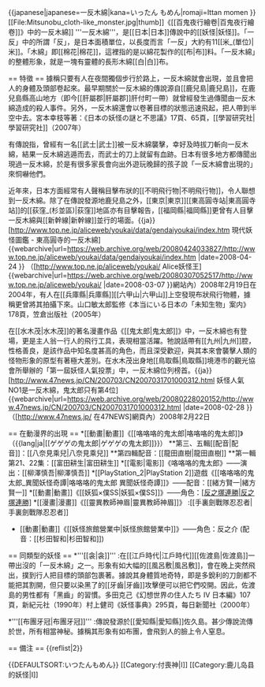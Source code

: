 {{japanese|japanese=一反木綿|kana=いったん もめん|romaji=Ittan momen }}
[[File:Mitsunobu_cloth-like_monster.jpg|thumb]]《[[百鬼夜行繪卷|百鬼夜行繪卷]]》中的一反木綿]]
'''一反木綿'''，是[[日本|日本]]傳說中的[[妖怪|妖怪]]。「一反」中的所謂「反」，是日本面積單位，以長度而言「一反」大約有11[[米_(單位)|米]]。「木綿」即[[棉花|棉花]]，這裡指的是以綿花製作的[[布|布]]料。「一反木綿」的整體形象，就是一塊有靈體的長形木綿[[白|白]]布。

== 特徵 ==
據稱只要有人在夜間獨個步行於路上，一反木綿就會出現，並且會把人的身體及頭部卷起來。最早期關於一反木綿的傳說源自[[鹿兒島|鹿兒島]]，在鹿兒島縣高山地方（即今[[肝屬郡|肝屬郡]]肝付町一帶）就曾經發生過傳聞由一反木綿造成的殺人事件。另外，一反木綿還會以卷著目標的狀態迅速飛起，把人帶到半空中去。<ref name="nazotofushigi">宮本幸枝等著：《日本の妖怪の謎と不思議》17頁、65頁，[[學習研究社|學習研究社]]（2007年）</ref>

有傳說指，曾經有一名[[武士|武士]]被一反木綿襲擊，幸好及時拔刀斬向一反木綿，結果一反木綿逃遁而去，而武士的刀上就留有血跡。日本有很多地方都傳聞出現過一反木綿，於是有很多家長會向出外遊玩晚歸的孩子說「一反木綿會出現的」來恫嚇他們<ref name="nazotofushigi"/>。

近年來，日本方面經常有人聲稱目擊布狀的[[不明飛行物|不明飛行物]]，令人聯想到一反木綿。除了在傳說發源地鹿兒島之外，[[東京|東京]][[東高圓寺站|東高圓寺站]]的[[荻窪_(杉並區)|荻窪]]地區亦有目擊報告，[[福岡縣|福岡縣]]更曾有人目擊一反木綿與[[新幹線|新幹線]]並行的場面。<ref>{{ja}}[http://www.top.ne.jp/aliceweb/youkai/data/gendaiyoukai/index.htm 現代妖怪圖鑑 - 東高圓寺的一反木綿] {{webarchive|url=https://web.archive.org/web/20080424033827/http://www.top.ne.jp/aliceweb/youkai/data/gendaiyoukai/index.htm |date=2008-04-24 }} （[http://www.top.ne.jp/aliceweb/youkai/ Alice妖怪王] {{webarchive|url=https://web.archive.org/web/20080307052517/http://www.top.ne.jp/aliceweb/youkai/ |date=2008-03-07 }}網站內）2008年2月19日</ref>在2004年，有人在[[兵庫縣|兵庫縣]][[六甲山|六甲山]]上空發現布狀飛行物體，據稱更曾將其拍攝下來。<ref>山口敏太郎監修《本当にいる日本の「未知生物」案内》178頁，笠倉出版社（2005年）</ref>

在[[水木茂|水木茂]]的著名漫畫作品《[[鬼太郎|鬼太郎]]》中，一反木綿也有登場，更是主人翁一行人的飛行工具，表現相當活躍。牠說話帶有[[九州|九州]]腔，性格善良，是該作品中知名度甚高的角色，而且深受歡迎，與其本來會襲擊人類的怪物形象的原型有著極大差別。<ref name="nazotofushigi"/>在水木茂出身地[[鳥取縣|鳥取縣]]境港市的觀光協會所舉辦的「第一屆妖怪人氣投票」中，一反木綿位列榜首。<ref>{{ja}}[http://www.47news.jp/CN/200703/CN2007031701000312.html 妖怪人氣NO1是一反木綿，鬼太郎只有第4位] {{webarchive|url=https://web.archive.org/web/20080228020152/http://www.47news.jp/CN/200703/CN2007031701000312.html |date=2008-02-28 }} （[http://www.47news.jp/ 在47NEWS]網頁內）2008年2月22日</ref>

== 在動漫界的出現 ==
*[[動畫|動畫]]《[[咯咯咯的鬼太郎|咯咯咯的鬼太郎]]》（{{lang|ja|[[ゲゲゲの鬼太郎|ゲゲゲの鬼太郎]]}}）
**第三、五輯[[配音|配音]]：[[八奈見乘兒|八奈見乘兒]]
**第四輯配音：[[龍田直樹|龍田直樹]]
**第一輯第21、22集：[[富田耕生|富田耕生]]
*[[電影|電影]]《咯咯咯的鬼太郎》——演出：[[柳澤慎吾|柳澤慎吾]]
*[[PlayStation_2|PlayStation 2]]遊戲《[[咯咯咯的鬼太郎_異聞妖怪奇譚|咯咯咯的鬼太郎 異聞妖怪奇譚]]》——配音：[[緒方賢一|緒方賢一]]
*[[動畫|動畫]]《[[妖狐×僕SS|妖狐×僕SS]]》——角色：[[反之塚連勝|反之塚連勝]](配音：[[細谷佳正|細谷佳正]])
*[[漫畫|漫畫]]《[[靈異教師神眉|靈異教師神眉]]》
:[[手裏劍戰隊忍忍者|手裏劍戰隊忍忍者]]
* [[動畫|動畫]]《[[妖怪旅館營業中|妖怪旅館營業中]]》——角色：反之介 (配音：[[杉田智和|杉田智和]])

== 同類型的妖怪 ==
*'''[[衾|衾]]'''
:在[[江戶時代|江戶時代]][[佐渡島|佐渡島]]一帶出沒的「一反木綿」之一。形象有如大幅的[[風呂敷|風呂敷]]，會在晚上突然飛出，撲到行人把目標的頭部包裹著。據說其身體質地奇特，即是多銳利的刀劍都不能把其割開，但只要以染黑了的[[牙齒|牙齒]]攻擊便可以把它們咬開。因此，佐渡島的男性都有「黑齒」的習慣。<ref name="gensousekai">多田克己《幻想世界の住人たち IV 日本編》107頁，新紀元社（1990年）</ref><ref>村上健司《妖怪事典》295頁，每日新聞社（2000年）</ref>

*'''[[布團牙冠|布團牙冠]]'''
:傳說發源於[[愛知縣|愛知縣]]佐久島。甚少傳說流傳於世，所有相當神秘。據稱其形象有如布團，會飛到人的臉上令人窒息<ref name="nazotofushigi"/><ref name="gensousekai"/>。

== 備注 ==
{{reflist|2}}

{{DEFAULTSORT:いつたんもめん}}
[[Category:付喪神|I]]
[[Category:鹿儿岛县的妖怪|I]]